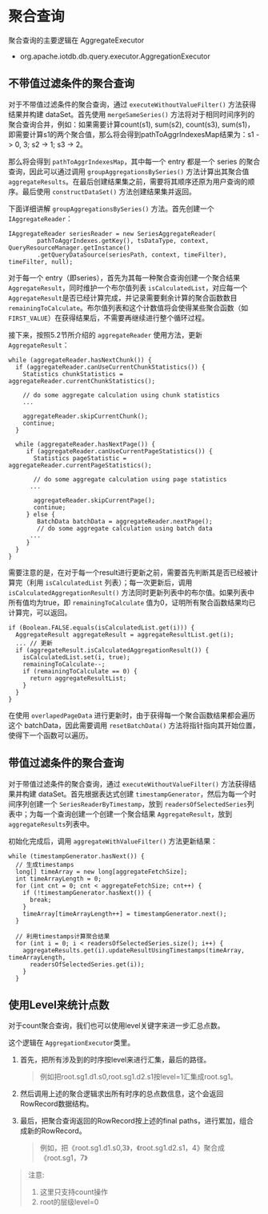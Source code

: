 <!--

    Licensed to the Apache Software Foundation (ASF) under one
    or more contributor license agreements.  See the NOTICE file
    distributed with this work for additional information
    regarding copyright ownership.  The ASF licenses this file
    to you under the Apache License, Version 2.0 (the
    "License"); you may not use this file except in compliance
    with the License.  You may obtain a copy of the License at

        http://www.apache.org/licenses/LICENSE-2.0

    Unless required by applicable law or agreed to in writing,
    software distributed under the License is distributed on an
    "AS IS" BASIS, WITHOUT WARRANTIES OR CONDITIONS OF ANY
    KIND, either express or implied.  See the License for the
    specific language governing permissions and limitations
    under the License.

-->

# 聚合查询

聚合查询的主要逻辑在 AggregateExecutor

* org.apache.iotdb.db.query.executor.AggregationExecutor

## 不带值过滤条件的聚合查询

对于不带值过滤条件的聚合查询，通过 `executeWithoutValueFilter()` 方法获得结果并构建 dataSet。首先使用 `mergeSameSeries()` 方法将对于相同时间序列的聚合查询合并，例如：如果需要计算count(s1), sum(s2), count(s3), sum(s1)，即需要计算s1的两个聚合值，那么将会得到pathToAggrIndexesMap结果为：s1 -> 0, 3; s2 -> 1; s3 -> 2。

那么将会得到 `pathToAggrIndexesMap`，其中每一个 entry 都是一个 series 的聚合查询，因此可以通过调用 `groupAggregationsBySeries()` 方法计算出其聚合值 `aggregateResults`。在最后创建结果集之前，需要将其顺序还原为用户查询的顺序。最后使用 `constructDataSet()` 方法创建结果集并返回。

下面详细讲解 `groupAggregationsBySeries()` 方法。首先创建一个 `IAggregateReader`：
```
IAggregateReader seriesReader = new SeriesAggregateReader(
        pathToAggrIndexes.getKey(), tsDataType, context, QueryResourceManager.getInstance()
        .getQueryDataSource(seriesPath, context, timeFilter), timeFilter, null);
```

对于每一个 entry（即series），首先为其每一种聚合查询创建一个聚合结果 `AggregateResult`，同时维护一个布尔值列表 `isCalculatedList`，对应每一个 `AggregateResult`是否已经计算完成，并记录需要剩余计算的聚合函数数目 `remainingToCalculate`。布尔值列表和这个计数值将会使得某些聚合函数（如 `FIRST_VALUE`）在获得结果后，不需要再继续进行整个循环过程。

接下来，按照5.2节所介绍的 `aggregateReader` 使用方法，更新 `AggregateResult`：

```
while (aggregateReader.hasNextChunk()) {
  if (aggregateReader.canUseCurrentChunkStatistics()) {
    Statistics chunkStatistics = aggregateReader.currentChunkStatistics();
    
    // do some aggregate calculation using chunk statistics
    ...
    
    aggregateReader.skipCurrentChunk();
    continue;
  }
	  
  while (aggregateReader.hasNextPage()) {
	 if (aggregateReader.canUseCurrentPageStatistics()) {
	   Statistics pageStatistic = aggregateReader.currentPageStatistics();
	   
	   // do some aggregate calculation using page statistics
      ...
	   
	   aggregateReader.skipCurrentPage();
	   continue;
	 } else {
	 	BatchData batchData = aggregateReader.nextPage();
	 	// do some aggregate calculation using batch data
      ...
	 }	 
  }
}
```

需要注意的是，在对于每一个result进行更新之前，需要首先判断其是否已经被计算完（利用 `isCalculatedList` 列表）；每一次更新后，调用 `isCalculatedAggregationResult()` 方法同时更新列表中的布尔值。如果列表中所有值均为true，即 `remainingToCalculate` 值为0，证明所有聚合函数结果均已计算完，可以返回。
```
if (Boolean.FALSE.equals(isCalculatedList.get(i))) {
  AggregateResult aggregateResult = aggregateResultList.get(i);
  ... // 更新
  if (aggregateResult.isCalculatedAggregationResult()) {
    isCalculatedList.set(i, true);
    remainingToCalculate--;
    if (remainingToCalculate == 0) {
      return aggregateResultList;
    }
  }
}
```

在使用 `overlapedPageData` 进行更新时，由于获得每一个聚合函数结果都会遍历这个 batchData，因此需要调用 `resetBatchData()` 方法将指针指向其开始位置，使得下一个函数可以遍历。

## 带值过滤条件的聚合查询
对于带值过滤条件的聚合查询，通过 `executeWithoutValueFilter()` 方法获得结果并构建 dataSet。首先根据表达式创建 `timestampGenerator`，然后为每一个时间序列创建一个 `SeriesReaderByTimestamp`，放到 `readersOfSelectedSeries`列表中；为每一个查询创建一个创建一个聚合结果 `AggregateResult`，放到 `aggregateResults`列表中。

初始化完成后，调用 `aggregateWithValueFilter()` 方法更新结果：
```
while (timestampGenerator.hasNext()) {
  // 生成timestamps
  long[] timeArray = new long[aggregateFetchSize];
  int timeArrayLength = 0;
  for (int cnt = 0; cnt < aggregateFetchSize; cnt++) {
    if (!timestampGenerator.hasNext()) {
      break;
    }
    timeArray[timeArrayLength++] = timestampGenerator.next();
  }

  // 利用timestamps计算聚合结果
  for (int i = 0; i < readersOfSelectedSeries.size(); i++) {
    aggregateResults.get(i).updateResultUsingTimestamps(timeArray, timeArrayLength,
      readersOfSelectedSeries.get(i));
    }
  }
```

## 使用Level来统计点数

对于count聚合查询，我们也可以使用level关键字来进一步汇总点数。

这个逻辑在 `AggregationExecutor`类里。

1. 首先，把所有涉及到的时序按level来进行汇集，最后的路径。
    > 例如把root.sg1.d1.s0,root.sg1.d2.s1按level=1汇集成root.sg1。

2. 然后调用上述的聚合逻辑求出所有时序的总点数信息，这个会返回RowRecord数据结构。

3. 最后，把聚合查询返回的RowRecord按上述的final paths，进行累加，组合成新的RowRecord。

    > 例如，把《root.sg1.d1.s0,3》，《root.sg1.d2.s1，4》聚合成《root.sg1，7》


> 注意:
> 1. 这里只支持count操作
> 2. root的层级level=0